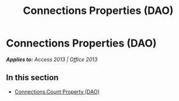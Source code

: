 ﻿---
title: Connections Properties (DAO)
TOCTitle: Properties
ms:assetid: 6307670c-a363-46e2-9bad-507ae6838d03
ms:mtpsurl: https://msdn.microsoft.com/en-us/library/Dn142231(v=office.15)
ms:contentKeyID: 52072709
ms.date: 09/18/2015
mtps_version: v=office.15
---

# Connections Properties (DAO)


_**Applies to:** Access 2013 | Office 2013_

## In this section

  - [Connections.Count Property (DAO)](connections-count-property-dao.md)

